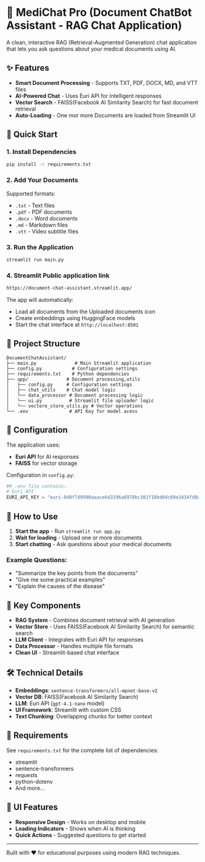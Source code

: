 # 🤖 MediChat Pro (Document ChatBot Assistant - RAG Chat Application)

A clean, interactive RAG (Retrieval-Augmented Generation) chat application that lets you ask questions about your medical documents using AI.

## ✨ Features

- **Smart Document Processing** - Supports TXT, PDF, DOCX, MD, and VTT files
- **AI-Powered Chat** - Uses Euri API for intelligent responses
- **Vector Search** - FAISS(Facebook AI Similarity Search) for fast document retrieval
- **Auto-Loading** - One mor more Documents are loaded from Streamlit UI

## 🚀 Quick Start

### 1. Install Dependencies
```bash
pip install -r requirements.txt
```

### 2. Add Your Documents
Supported formats:
- `.txt` - Text files
- `.pdf` - PDF documents  
- `.docx` - Word documents
- `.md` - Markdown files
- `.vtt` - Video subtitle files

### 3. Run the Application
```bash
streamlit run main.py
```

### 4. Streamlit Public application link
```bash
https://document-chat-assistant.streamlit.app/
```

The app will automatically:
- Load all documents from the Uploaded documents icon
- Create embeddings using HuggingFace models
- Start the chat interface at `http://localhost:8501`

## 📁 Project Structure

```
DocumentChatAssistant/
├── main.py              # Main Streamlit application
├── config.py           # Configuration settings
├── requirements.txt    # Python dependencies
├── app/              # Document processing,utils
│   ├── config.py     # Configuration settings
│   ├── chat_utils    # Chat model logic
│   └── data_processor # Document processing logic
│   └── ui.py          # Streamlit file uploader logic
│   └── vectore_store_utils.py # Vector operations
└── .env               # API Key for model acess
```

## 🔧 Configuration

The application uses:
- **Euri API** for AI responses
- **FAISS** for vector storage

Configuration in `config.py`:

```python
## .env file contains:-
# Euri API
EURI_API_KEY = "euri-0d0f7d9990aaace6d3296a6970bc301f18bd04c09e3434fd8a94c024c4bab893"
```

## 💬 How to Use

1. **Start the app** - Run `streamlit run app.py`
2. **Wait for loading** - Upload one or more documents
3. **Start chatting** - Ask questions about your medical documents

### Example Questions:
- "Summarize the key points from the documents"
- "Give me some practical examples"
- "Explain the causes of the disease"

## 🎯 Key Components

- **RAG System** - Combines document retrieval with AI generation
- **Vector Store** - Uses FAISS(Facebook AI Similarity Search) for semantic search
- **LLM Client** - Integrates with Euri API for responses
- **Data Processor** - Handles multiple file formats
- **Clean UI** - Streamlit-based chat interface

## 🛠️ Technical Details

- **Embeddings**: `sentence-transformers/all-mpnet-base-v2`
- **Vector DB**: FAISS(Facebook AI Similarity Search)
- **LLM**: Euri API (`gpt-4.1-nano` model)
- **UI Framework**: Streamlit with custom CSS
- **Text Chunking**: Overlapping chunks for better context

## 📝 Requirements

See `requirements.txt` for the complete list of dependencies:
- streamlit
- sentence-transformers
- requests
- python-dotenv
- And more...

## 🎨 UI Features

- **Responsive Design** - Works on desktop and mobile
- **Loading Indicators** - Shows when AI is thinking
- **Quick Actions** - Suggested questions to get started

---

Built with ❤️ for educational purposes using modern RAG techniques.